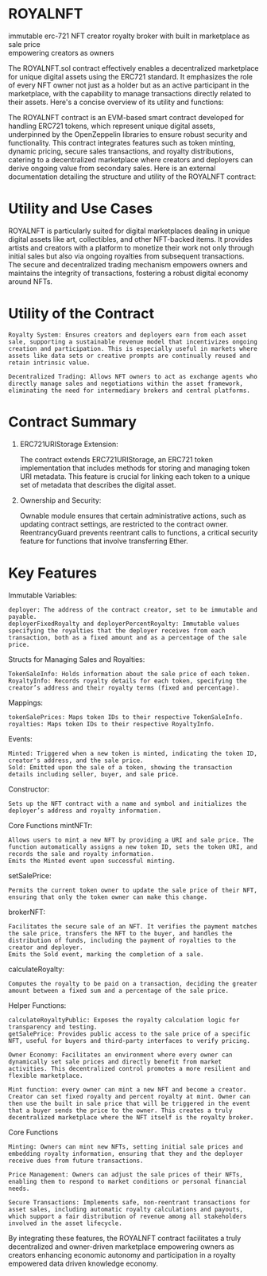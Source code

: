 # ROYALNFT
immutable erc-721 NFT creator royalty broker with built in marketplace as sale price<br /> 
empowering creators as owners<br />

The ROYALNFT.sol contract effectively enables a decentralized marketplace for unique digital assets using the ERC721 standard. It emphasizes the role of every NFT owner not just as a holder but as an active participant in the marketplace, with the capability to manage transactions directly related to their assets. Here's a concise overview of its utility and functions:

The ROYALNFT contract is an EVM-based smart contract developed for handling ERC721 tokens, which represent unique digital assets, underpinned by the OpenZeppelin libraries to ensure robust security and functionality. This contract integrates features such as token minting, dynamic pricing, secure sales transactions, and royalty distributions, catering to a decentralized marketplace where creators and deployers can derive ongoing value from secondary sales. Here is an external documentation detailing the structure and utility of the ROYALNFT contract:

# Utility and Use Cases

ROYALNFT is particularly suited for digital marketplaces dealing in unique digital assets like art, collectibles, and other NFT-backed items. It provides artists and creators with a platform to monetize their work not only through initial sales but also via ongoing royalties from subsequent transactions. The secure and decentralized trading mechanism empowers owners and maintains the integrity of transactions, fostering a robust digital economy around NFTs.

# Utility of the Contract

    Royalty System: Ensures creators and deployers earn from each asset sale, supporting a sustainable revenue model that incentivizes ongoing creation and participation. This is especially useful in markets where assets like data sets or creative prompts are continually reused and retain intrinsic value.

    Decentralized Trading: Allows NFT owners to act as exchange agents who directly manage sales and negotiations within the asset framework, eliminating the need for intermediary brokers and central platforms.

# Contract Summary

1. ERC721URIStorage Extension:

    The contract extends ERC721URIStorage, an ERC721 token implementation that includes methods for storing and managing token URI metadata. This feature is crucial for linking each token to a unique set of metadata that describes the digital asset.

2. Ownership and Security:

    Ownable module ensures that certain administrative actions, such as updating contract settings, are restricted to the contract owner.
    ReentrancyGuard prevents reentrant calls to functions, a critical security feature for functions that involve transferring Ether.

# Key Features
Immutable Variables:

    deployer: The address of the contract creator, set to be immutable and payable.
    deployerFixedRoyalty and deployerPercentRoyalty: Immutable values specifying the royalties that the deployer receives from each transaction, both as a fixed amount and as a percentage of the sale price.

Structs for Managing Sales and Royalties:

    TokenSaleInfo: Holds information about the sale price of each token.
    RoyaltyInfo: Records royalty details for each token, specifying the creator’s address and their royalty terms (fixed and percentage).

Mappings:

    tokenSalePrices: Maps token IDs to their respective TokenSaleInfo.
    royalties: Maps token IDs to their respective RoyaltyInfo.

Events:

    Minted: Triggered when a new token is minted, indicating the token ID, creator's address, and the sale price.
    Sold: Emitted upon the sale of a token, showing the transaction details including seller, buyer, and sale price.

Constructor:

    Sets up the NFT contract with a name and symbol and initializes the deployer’s address and royalty information.

Core Functions
mintNFTr:

    Allows users to mint a new NFT by providing a URI and sale price. The function automatically assigns a new token ID, sets the token URI, and records the sale and royalty information.
    Emits the Minted event upon successful minting.

setSalePrice:

    Permits the current token owner to update the sale price of their NFT, ensuring that only the token owner can make this change.

brokerNFT:

    Facilitates the secure sale of an NFT. It verifies the payment matches the sale price, transfers the NFT to the buyer, and handles the distribution of funds, including the payment of royalties to the creator and deployer.
    Emits the Sold event, marking the completion of a sale.

calculateRoyalty:

    Computes the royalty to be paid on a transaction, deciding the greater amount between a fixed sum and a percentage of the sale price.

Helper Functions:

    calculateRoyaltyPublic: Exposes the royalty calculation logic for transparency and testing.
    getSalePrice: Provides public access to the sale price of a specific NFT, useful for buyers and third-party interfaces to verify pricing.

    Owner Economy: Facilitates an environment where every owner can dynamically set sale prices and directly benefit from market activities. This decentralized control promotes a more resilient and flexible marketplace.

    Mint function: every owner can mint a new NFT and become a creator. Creator can set fixed royalty and percent royalty at mint. Owner can then use the built in sale price that will be triggered in the event that a buyer sends the price to the owner. This creates a truly decentralized marketplace where the NFT itself is the royalty broker.

Core Functions

    Minting: Owners can mint new NFTs, setting initial sale prices and embedding royalty information, ensuring that they and the deployer receive dues from future transactions.

    Price Management: Owners can adjust the sale prices of their NFTs, enabling them to respond to market conditions or personal financial needs.

    Secure Transactions: Implements safe, non-reentrant transactions for asset sales, including automatic royalty calculations and payouts, which support a fair distribution of revenue among all stakeholders involved in the asset lifecycle.

By integrating these features, the ROYALNFT contract facilitates a truly decentralized and owner-driven marketplace empowering owners as creators enhancing economic autonomy and participation in a royalty empowered data driven knowledge economy.
